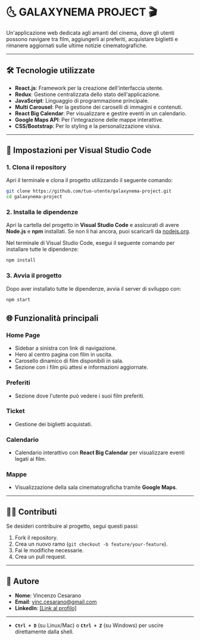
# 🌜 GALAXYNEMA PROJECT 🎬

Un'applicazione web dedicata agli amanti del cinema, dove gli utenti possono navigare tra film, aggiungerli ai preferiti, acquistare biglietti e rimanere aggiornati sulle ultime notizie cinematografiche.

---

## 🛠️ **Tecnologie utilizzate**

- **React.js**: Framework per la creazione dell'interfaccia utente.
- **Redux**: Gestione centralizzata dello stato dell'applicazione.
- **JavaScript**: Linguaggio di programmazione principale.
- **Multi Carousel**: Per la gestione dei caroselli di immagini e contenuti.
- **React Big Calendar**: Per visualizzare e gestire eventi in un calendario.
- **Google Maps API**: Per l'integrazione delle mappe interattive.
- **CSS/Bootstrap**: Per lo styling e la personalizzazione visiva.

---

## 🚀 **Impostazioni per Visual Studio Code**

### 1. **Clona il repository**

Apri il terminale e clona il progetto utilizzando il seguente comando:

```bash
git clone https://github.com/tuo-utente/galaxynema-project.git
cd galaxynema-project
```

### 2. **Installa le dipendenze**

Apri la cartella del progetto in **Visual Studio Code** e assicurati di avere **Node.js** e **npm** installati. Se non li hai ancora, puoi scaricarli da [nodejs.org](https://nodejs.org/).

Nel terminale di Visual Studio Code, esegui il seguente comando per installare tutte le dipendenze:

```bash
npm install
```

### 3. **Avvia il progetto**

Dopo aver installato tutte le dipendenze, avvia il server di sviluppo con:

```bash
npm start
```

## 🌐 **Funzionalità principali**

### Home Page
- Sidebar a sinistra con link di navigazione.
- Hero al centro pagina con film in uscita.
- Carosello dinamico di film disponibili in sala.
- Sezione con i film più attesi e informazioni aggiornate.

### Preferiti
- Sezione dove l'utente può vedere i suoi film preferiti.

### Ticket
- Gestione dei biglietti acquistati.

### Calendario
- Calendario interattivo con **React Big Calendar** per visualizzare eventi legati ai film.

### Mappe
- Visualizzazione della sala cinematograficha tramite **Google Maps**.

---

## 🧑‍💻 **Contributi**

Se desideri contribuire al progetto, segui questi passi:

1. Fork il repository.
2. Crea un nuovo ramo (`git checkout -b feature/your-feature`).
3. Fai le modifiche necessarie.
4. Crea un pull request.

---

## 👤 **Autore**

- **Nome**: Vincenzo Cesarano
- **Email**: vinc.cesarano@gmail.com
- **LinkedIn**: [\[Link al profilo\]](https://www.linkedin.com/in/vincenzo-cesarano-6b2602252/)

---

  
- **`Ctrl + D`** (su Linux/Mac) o **`Ctrl + Z`** (su Windows) per uscire direttamente dalla shell.
